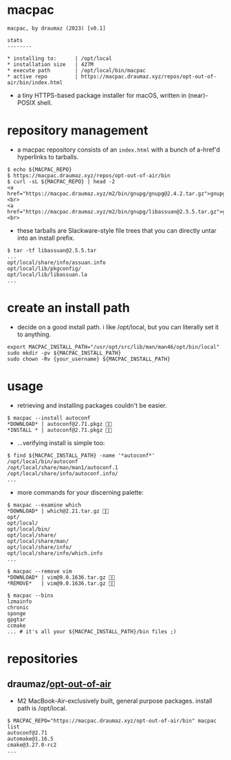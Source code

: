 # macpac
```
macpac, by draumaz (2023) [v0.1]

stats
--------

* installing to:      | /opt/local
* installation size   | 427M
* execute path        | /opt/local/bin/macpac
* active repo         | https://macpac.draumaz.xyz/repos/opt-out-of-air/bin/index.html
```
- a tiny HTTPS-based package installer for macOS, written in (near)-POSIX shell.

# repository management
- a macpac repository consists of an ```index.html``` with a bunch of a-href'd hyperlinks to tarballs.
```
$ echo ${MACPAC_REPO}
$ https://macpac.draumaz.xyz/repos/opt-out-of-air/bin
$ curl -sL ${MACPAC_REPO} | head -2
<a href="https://macpac.draumaz.xyz/m2/bin/gnupg/gnupg@2.4.2.tar.gz">gnupg/gnupg@2.4.2.tar.gz</a> <br>
<a href="https://macpac.draumaz.xyz/m2/bin/gnupg/libassuan@2.5.5.tar.gz">gnupg/libassuan@2.5.5.tar.gz</a> <br>
```
- these tarballs are Slackware-style file trees that you can directly untar into an install prefix.
```
$ tar -tf libassuan@2.5.5.tar
...
opt/local/share/info/assuan.info
opt/local/lib/pkgconfig/
opt/local/lib/libassuan.la
...
```

# create an install path
- decide on a good install path. i like /opt/local, but you can literally set it to anything.
```
export MACPAC_INSTALL_PATH="/usr/opt/src/lib/man/man46/opt/bin/local"
sudo mkdir -pv ${MACPAC_INSTALL_PATH}
sudo chown -Rv {your_username} ${MACPAC_INSTALL_PATH}
```

# usage
- retrieving and installing packages couldn't be easier.
```
$ macpac --install autoconf
*DOWNLOAD* | autoconf@2.71.pkgz 🔁✅
*INSTALL * | autoconf@2.71.pkgz 🔁✅
```

- ...verifying install is simple too:
```
$ find ${MACPAC_INSTALL_PATH} -name '*autoconf*'
/opt/local/bin/autoconf
/opt/local/share/man/man1/autoconf.1
/opt/local/share/info/autoconf.info/
...
```

- more commands for your discerning palette:
```
$ macpac --examine which
*DOWNLOAD* | which@2.21.tar.gz 🔁✅
opt/
opt/local/
opt/local/bin/
opt/local/share/
opt/local/share/man/
opt/local/share/info/
opt/local/share/info/which.info
...
```
```
$ macpac --remove vim
*DOWNLOAD* | vim@9.0.1636.tar.gz 🔁✅
*REMOVE*   | vim@9.0.1636.tar.gz 🔁✅
```
```
$ macpac --bins
lzmainfo
chronic
sponge
gpgtar
ccmake
... # it's all your ${MACPAC_INSTALL_PATH}/bin files ;)
```

# repositories

## draumaz/[opt-out-of-air](https://oooa.draumaz.xyz)
- M2 MacBook-Air-exclusively built, general purpose packages. install path is /opt/local.
```
$ MACPAC_REPO="https://macpac.draumaz.xyz/opt-out-of-air/bin" macpac list
autoconf@2.71
automake@1.16.5
cmake@3.27.0-rc2
...
```

